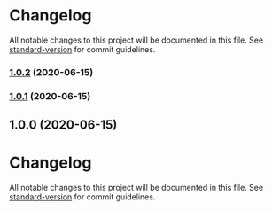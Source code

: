 # Changelog

All notable changes to this project will be documented in this file. See [standard-version](https://github.com/conventional-changelog/standard-version) for commit guidelines.

### [1.0.2](https://github.com/josedan10/nodejs-trading-bot/compare/v1.0.1...v1.0.2) (2020-06-15)

### [1.0.1](https://github.com/josedan10/nodejs-trading-bot/compare/v1.0.0...v1.0.1) (2020-06-15)

## 1.0.0 (2020-06-15)

# Changelog

All notable changes to this project will be documented in this file. See [standard-version](https://github.com/conventional-changelog/standard-version) for commit guidelines.
